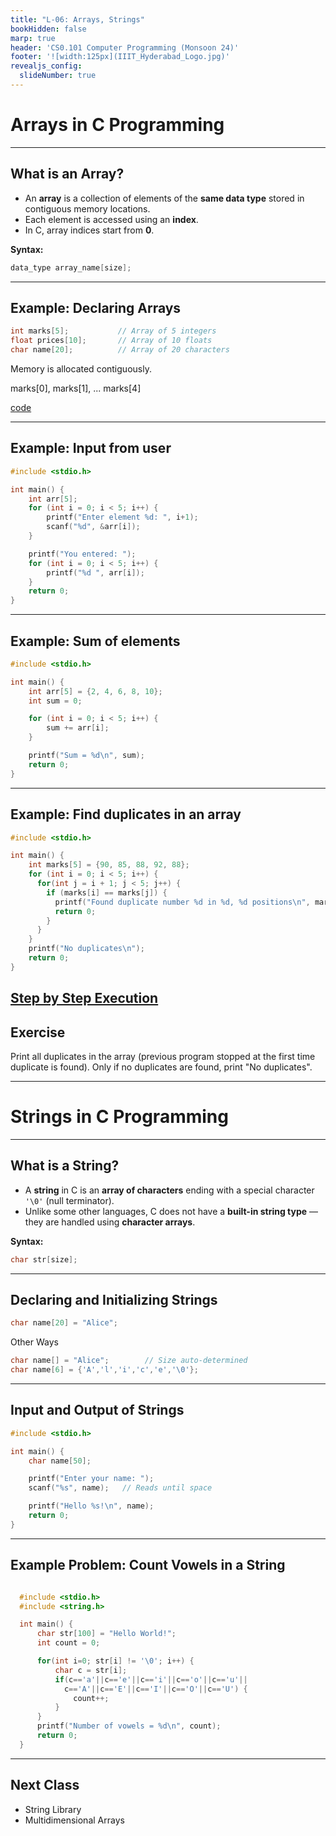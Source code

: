 ```yaml
---
title: "L-06: Arrays, Strings"
bookHidden: false
marp: true
header: 'CS0.101 Computer Programming (Monsoon 24)'
footer: '![width:125px](IIIT_Hyderabad_Logo.jpg)'
revealjs_config:
  slideNumber: true
---
```




# Arrays in C Programming

---

## What is an Array?

- An **array** is a collection of elements of the **same data type** stored in contiguous memory locations.
- Each element is accessed using an **index**.
- In C, array indices start from **0**.

**Syntax:**
```c
data_type array_name[size];
```
---
## Example: Declaring Arrays

```c
int marks[5];           // Array of 5 integers
float prices[10];       // Array of 10 floats
char name[20];          // Array of 20 characters
```

Memory is allocated contiguously.

marks[0], marks[1], ... marks[4]

[code](https://pythontutor.com/render.html#code=%23include%20%3Cstdio.h%3E%0A%0Aint%20main%28%29%20%7B%0A%20%20%20%20int%20marks%5B5%5D%20%3D%20%7B90,%2085,%2088,%2092,%2075%7D%3B%0A%20%20%20%20for%20%28int%20i%20%3D%200%3B%20i%20%3C%205%3B%20i%2B%2B%29%20%7B%0A%20%20%20%20%20%20%20%20printf%28%22marks%5B%25d%5D%20%3D%20%25d%5Cn%22,%20i,%20marks%5Bi%5D%29%3B%0A%20%20%20%20%7D%0A%20%20%20%20return%200%3B%0A%7D&cumulative=false&curInstr=14&heapPrimitives=nevernest&mode=display&origin=opt-frontend.js&py=c_gcc9.3.0&rawInputLstJSON=%5B%5D&textReferences=false)

---
## Example: Input from user

```c
#include <stdio.h>

int main() {
    int arr[5];
    for (int i = 0; i < 5; i++) {
        printf("Enter element %d: ", i+1);
        scanf("%d", &arr[i]);
    }

    printf("You entered: ");
    for (int i = 0; i < 5; i++) {
        printf("%d ", arr[i]);
    }
    return 0;
}
```
---
## Example: Sum of elements

```c
#include <stdio.h>

int main() {
    int arr[5] = {2, 4, 6, 8, 10};
    int sum = 0;

    for (int i = 0; i < 5; i++) {
        sum += arr[i];
    }

    printf("Sum = %d\n", sum);
    return 0;
}
```

---

## Example: Find duplicates in an array

```c
#include <stdio.h>

int main() {
    int marks[5] = {90, 85, 88, 92, 88};
    for (int i = 0; i < 5; i++) {
      for(int j = i + 1; j < 5; j++) {
        if (marks[i] == marks[j]) {
          printf("Found duplicate number %d in %d, %d positions\n", marks[i], i, j);
          return 0;
        }
      }
    }
    printf("No duplicates\n");
    return 0;
}
```

[Step by Step Execution](
https://pythontutor.com/render.html#code=%23include%20%3Cstdio.h%3E%0A%0Aint%20main%28%29%20%7B%0A%20%20%20%20int%20marks%5B5%5D%20%3D%20%7B90,%2085,%2088,%2092,%2088%7D%3B%0A%20%20%20%20for%20%28int%20i%20%3D%200%3B%20i%20%3C%205%3B%20i%2B%2B%29%20%7B%0A%20%20%20%20%20%20for%28int%20j%20%3D%20i%20%2B%201%3B%20j%20%3C%205%3B%20j%2B%2B%29%20%7B%0A%20%20%20%20%20%20%20%20if%20%28marks%5Bi%5D%20%3D%3D%20marks%5Bj%5D%29%20%7B%0A%20%20%20%20%20%20%20%20%20%20printf%28%22Found%20duplicate%20number%20%25d%20in%20%25d,%20%25d%20positions%5Cn%22,%20marks%5Bi%5D,%20i,%20j%29%3B%0A%20%20%20%20%20%20%20%20%20%20return%200%3B%0A%20%20%20%20%20%20%20%20%7D%0A%20%20%20%20%20%20%7D%0A%20%20%20%20%7D%0A%20%20%20%20printf%28%22No%20duplicates%5Cn%22%29%3B%0A%20%20%20%20return%200%3B%0A%7D&cumulative=false&heapPrimitives=nevernest&mode=edit&origin=opt-frontend.js&py=c_gcc9.3.0&rawInputLstJSON=%5B%5D&textReferences=false)
---
## Exercise
Print all duplicates in the array (previous program stopped at the first time duplicate is found). Only if no duplicates are found, print "No duplicates".

---

# Strings in C Programming

---

## What is a String?

- A **string** in C is an **array of characters** ending with a special character `'\0'` (null terminator).
- Unlike some other languages, C does not have a **built-in string type** — they are handled using **character arrays**.

**Syntax:**
```c
char str[size];
```
---
## Declaring and Initializing Strings
```c
char name[20] = "Alice";
```
Other Ways
```c
char name[] = "Alice";        // Size auto-determined
char name[6] = {'A','l','i','c','e','\0'};
```
---
## Input and Output of Strings

```c
#include <stdio.h>

int main() {
    char name[50];

    printf("Enter your name: ");
    scanf("%s", name);   // Reads until space

    printf("Hello %s!\n", name);
    return 0;
}
```
---


## Example Problem: Count Vowels in a String

```c

  #include <stdio.h>
  #include <string.h>

  int main() {
      char str[100] = "Hello World!";
      int count = 0;

      for(int i=0; str[i] != '\0'; i++) {
          char c = str[i];
          if(c=='a'||c=='e'||c=='i'||c=='o'||c=='u'||
            c=='A'||c=='E'||c=='I'||c=='O'||c=='U') {
              count++;
          }
      }
      printf("Number of vowels = %d\n", count);
      return 0;
  }
```

---


## Next Class

- String Library
- Multidimensional Arrays